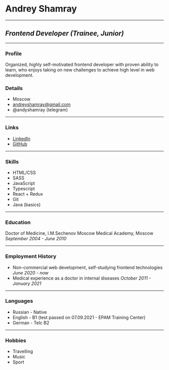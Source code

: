 # Andrey Shamray

---

## _Frontend Developer (Trainee, Junior)_

---

### Profile

Organized, highly self-motivated frontend developer with proven ability to learn, who enjoys taking on new challenges to achieve high level in web development.

### Details

- Moscow
- andreyshamray@gmail.com
- @andyshamray (telegram)

---

### Links

- [LinkedIn](https://www.linkedin.com/in/andrey-shamray-78a46a100)
- [GitHub](https://github.com/andreyshamray86)

---

### Skills

- HTML/CSS
- SASS
- JavaScript
- Typescript
- React + Redux
- Git
- Java (basics)

---

### Education

Doctor of Medicine, I.M.Sechenov Moscow Medical Academy, Moscow
_September 2004 - June 2010_

---

### Employment History

- Non-commercial web development, self-studying frontend technologies _June 2020 - now_
- Medical experience as a doctor in internal diseases _October 2011 - January 2021_

---

### Languages

- Russian - Native
- English - B1 (test passed on 07.09.2021 - EPAM Training Center)
- German - Telc B2

---

### Hobbies

- Travelling
- Music
- Sport
